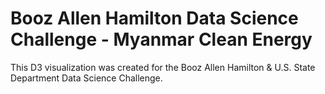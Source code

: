 # Booz Allen Hamilton Data Science Challenge - Myanmar Clean Energy

This D3 visualization was created for the Booz Allen Hamilton & U.S. State Department Data Science Challenge.
